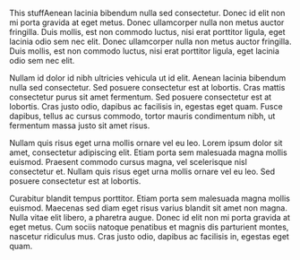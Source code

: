 This stuffAenean lacinia bibendum nulla sed consectetur. Donec id elit non mi porta gravida at eget metus. Donec ullamcorper nulla non metus auctor fringilla. Duis mollis, est non commodo luctus, nisi erat porttitor ligula, eget lacinia odio sem nec elit. Donec ullamcorper nulla non metus auctor fringilla. Duis mollis, est non commodo luctus, nisi erat porttitor ligula, eget lacinia odio sem nec elit.

Nullam id dolor id nibh ultricies vehicula ut id elit. Aenean lacinia bibendum nulla sed consectetur. Sed posuere consectetur est at lobortis. Cras mattis consectetur purus sit amet fermentum. Sed posuere consectetur est at lobortis. Cras justo odio, dapibus ac facilisis in, egestas eget quam. Fusce dapibus, tellus ac cursus commodo, tortor mauris condimentum nibh, ut fermentum massa justo sit amet risus.

Nullam quis risus eget urna mollis ornare vel eu leo. Lorem ipsum dolor sit amet, consectetur adipiscing elit. Etiam porta sem malesuada magna mollis euismod. Praesent commodo cursus magna, vel scelerisque nisl consectetur et. Nullam quis risus eget urna mollis ornare vel eu leo. Sed posuere consectetur est at lobortis.

Curabitur blandit tempus porttitor. Etiam porta sem malesuada magna mollis euismod. Maecenas sed diam eget risus varius blandit sit amet non magna. Nulla vitae elit libero, a pharetra augue. Donec id elit non mi porta gravida at eget metus. Cum sociis natoque penatibus et magnis dis parturient montes, nascetur ridiculus mus. Cras justo odio, dapibus ac facilisis in, egestas eget quam.